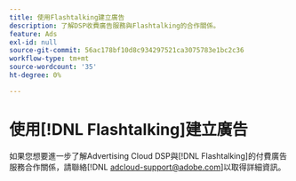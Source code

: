 ```yaml
---
title: 使用Flashtalking建立廣告
description: 了解DSP收費廣告服務與Flashtalking的合作關係。
feature: Ads
exl-id: null
source-git-commit: 56ac178bf10d8c934297521ca3075783e1bc2c36
workflow-type: tm+mt
source-wordcount: '35'
ht-degree: 0%

---
```


# 使用[!DNL Flashtalking]建立廣告

如果您想要進一步了解Advertising Cloud DSP與[!DNL Flashtalking]的付費廣告服務合作關係，請聯絡[!DNL adcloud-support@adobe.com]以取得詳細資訊。
